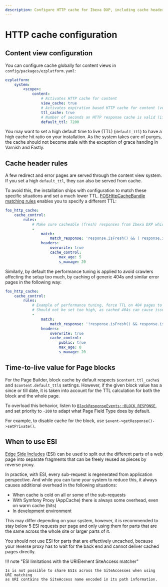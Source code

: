 ```yaml
---
description: Configure HTTP cache for Ibexa DXP, including cache header rules and time-to-live. HTTP cache configuration is SiteAccess-aware.
---
```


# HTTP cache configuration

## Content view configuration

You can configure cache globally for content views in `config/packages/ezplatform.yaml`:

``` yaml
ezplatform:
    system:
        <scope>:
            content:
                # Activates HTTP cache for content
                view_cache: true
                # Activates expiration based HTTP cache for content (very fast)
                ttl_cache: true
                # Number of seconds an HTTP response cache is valid (if ttl_cache is true, and if no custom s-maxage is set)
                default_ttl: 7200
```

You may want to set a high default time to live (TTL) (`default_ttl`) to have a high cache hit ratio on your installation.
As the system takes care of purges, the cache should not become stale with the exception of grace handing in Varnish and Fastly.

## Cache header rules

A few redirect and error pages are served through the content view system. If you set a high `default_ttl`, they can also be served from cache.

To avoid this, the installation ships with configuration to match these specific situations and set a much lower TTL.
[FOSHttpCacheBundle matching rules](http://foshttpcachebundle.readthedocs.io/en/2.8.0/reference/configuration/headers.html) enables you to specify a different TTL:

``` yaml
fos_http_cache:
    cache_control:
        rules:
            # Make sure cacheable (fresh) responses from Ibexa DXP which are errors/redirects get lower TTL than default_ttl
            -
                match:
                    match_response: 'response.isFresh() && ( response.isServerError() || response.isClientError() || response.isRedirect() )'
                headers:
                    overwrite: true
                    cache_control:
                        max_age: 5
                        s_maxage: 20
```

Similarly, by default the performance tuning is applied to avoid crawlers affecting the setup too much, by caching of generic 404s and similar error pages in the following way:

``` yaml
fos_http_cache:
    cache_control:
        rules:
            # Example of performance tuning, force TTL on 404 pages to avoid crawlers, etc., taking too much load
            # Should not be set too high, as cached 404s can cause issues for future routes, URL aliases, wildcards, etc.
            -
                match:
                    match_response: '!response.isFresh() && response.isNotFound()'
                headers:
                    overwrite: true
                    cache_control:
                        public: true
                        max_age: 0
                        s_maxage: 20
```

## Time-to-live value for Page blocks

For the Page Builder, block cache by default respects `$content.ttl_cache$` and `$content.default_ttl$` settings.
However, if the given block value has a since or till date, 
it is taken into account for the TTL calculation for both the block and the whole page.

To overload this behavior, listen to [`BlockResponseEvents::BLOCK_RESPONSE`](../repository/event_reference/page_events.md),
and set priority to `-200` to adapt what Page Field Type does by default.

For example, to disable cache for the block, use `$event->getResponse()->setPrivate()`.

## When to use ESI

[Edge Side Includes](https://symfony.com/doc/current/http_cache/esi.html) (ESI) can be used to split out the different parts of a web page into separate fragments that can be freely reused as pieces by reverse proxy.

In practice, with ESI, every sub-request is regenerated from application perspective. And while you can tune your system to reduce this, it always causes additional overhead in the following situations:

- When cache is cold on all or some of the sub-requests
- With Symfony Proxy (AppCache) there is always some overhead, even on warm cache (hits)
- In development environment

This may differ depending on your system, however, it is recommended to stay below 5 ESI 
requests per page and only using them for parts that are the same across the whole site or larger parts of it.

You should not use ESI for parts that are effectively uncached, 
because your reverse proxy has to wait for the back end and cannot deliver cached pages directly.

!!! note "ESI limitations with the URIElement SiteAccess matcher"

    Is is not possible to share ESIs across the SiteAccesses when using URI matching 
    as URI contains the SiteAccess name encoded in its path information.

